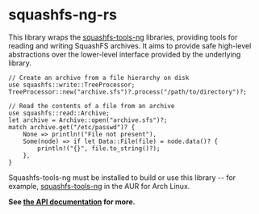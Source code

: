 # squashfs-ng-rs

This library wraps the [squashfs-tools-ng](https://github.com/AgentD/squashfs-tools-ng) libraries, providing tools for reading and writing SquashFS archives.  It aims to provide safe high-level abstractions over the lower-level interface provided by the underlying library.

    // Create an archive from a file hierarchy on disk
    use squashfs::write::TreeProcessor;
    TreeProcessor::new("archive.sfs")?.process("/path/to/directory")?;

    // Read the contents of a file from an archive
    use squashfs::read::Archive;
    let archive = Archive::open("archive.sfs")?;
    match archive.get("/etc/passwd")? {
        None => println!("File not present"),
        Some(node) => if let Data::File(file) = node.data()? {
            println!("{}", file.to_string()?);
        },
    }

Squashfs-tools-ng must be installed to build or use this library -- for example, [squashfs-tools-ng](https://aur.archlinux.org/packages/squashfs-tools-ng) in the AUR for Arch Linux.

**See [the API documentation](http://docs.rs/squashfs-ng) for more.**
